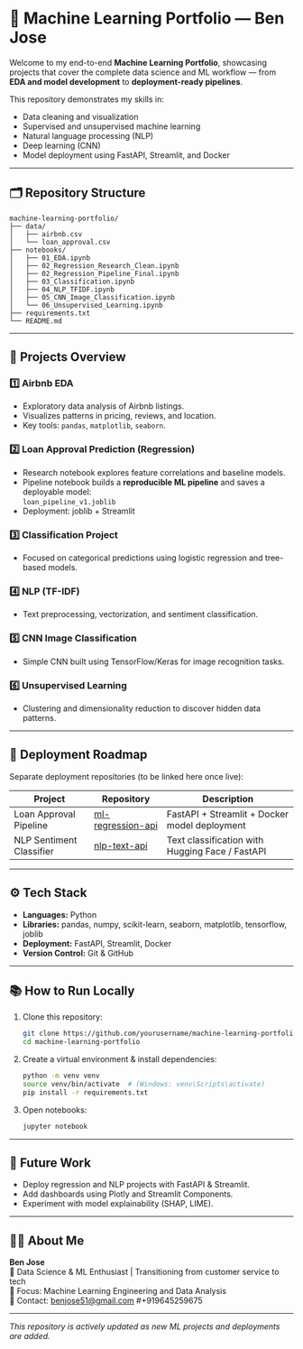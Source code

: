 # 🧩 Machine Learning Portfolio — Ben Jose

Welcome to my end-to-end **Machine Learning Portfolio**, showcasing projects that cover the complete data science and ML workflow — from **EDA and model development** to **deployment-ready pipelines**.

This repository demonstrates my skills in:
- Data cleaning and visualization  
- Supervised and unsupervised machine learning  
- Natural language processing (NLP)  
- Deep learning (CNN)  
- Model deployment using FastAPI, Streamlit, and Docker  

---

## 🗂️ Repository Structure

```
machine-learning-portfolio/
├── data/
│   ├── airbnb.csv
│   └── loan_approval.csv
├── notebooks/
│   ├── 01_EDA.ipynb
│   ├── 02_Regression_Research_Clean.ipynb
│   ├── 02_Regression_Pipeline_Final.ipynb
│   ├── 03_Classification.ipynb
│   ├── 04_NLP_TFIDF.ipynb
│   ├── 05_CNN_Image_Classification.ipynb
│   └── 06_Unsupervised_Learning.ipynb
├── requirements.txt
└── README.md
```

---

## 🧮 Projects Overview

### **1️⃣ Airbnb EDA**
- Exploratory data analysis of Airbnb listings.
- Visualizes patterns in pricing, reviews, and location.
- Key tools: `pandas`, `matplotlib`, `seaborn`.

### **2️⃣ Loan Approval Prediction (Regression)**
- Research notebook explores feature correlations and baseline models.  
- Pipeline notebook builds a **reproducible ML pipeline** and saves a deployable model:  
  `loan_pipeline_v1.joblib`
- Deployment: joblib + Streamlit

### **3️⃣ Classification Project**
- Focused on categorical predictions using logistic regression and tree-based models.

### **4️⃣ NLP (TF-IDF)**
- Text preprocessing, vectorization, and sentiment classification.

### **5️⃣ CNN Image Classification**
- Simple CNN built using TensorFlow/Keras for image recognition tasks.

### **6️⃣ Unsupervised Learning**
- Clustering and dimensionality reduction to discover hidden data patterns.

---

## 🚀 Deployment Roadmap

Separate deployment repositories (to be linked here once live):

| Project | Repository | Description |
|----------|-------------|-------------|
| Loan Approval Pipeline | [ml-regression-api](#) | FastAPI + Streamlit + Docker model deployment |
| NLP Sentiment Classifier | [nlp-text-api](#) | Text classification with Hugging Face / FastAPI |

---

## ⚙️ Tech Stack

- **Languages:** Python  
- **Libraries:** pandas, numpy, scikit-learn, seaborn, matplotlib, tensorflow, joblib  
- **Deployment:** FastAPI, Streamlit, Docker  
- **Version Control:** Git & GitHub  

---

## 📚 How to Run Locally

1. Clone this repository:
   ```bash
   git clone https://github.com/yourusername/machine-learning-portfolio.git
   cd machine-learning-portfolio
   ```

2. Create a virtual environment & install dependencies:
   ```bash
   python -m venv venv
   source venv/bin/activate  # (Windows: venv\Scripts\activate)
   pip install -r requirements.txt
   ```

3. Open notebooks:
   ```bash
   jupyter notebook
   ```

---

## 🧠 Future Work
- Deploy regression and NLP projects with FastAPI & Streamlit.  
- Add dashboards using Plotly and Streamlit Components.  
- Experiment with model explainability (SHAP, LIME).

---

## 🧑‍💻 About Me

**Ben Jose**  
📍 Data Science & ML Enthusiast | Transitioning from customer service to tech  
🎯 Focus: Machine Learning Engineering and Data Analysis  
📧 Contact: benjose51@gmail.com #+919645259675

---

_This repository is actively updated as new ML projects and deployments are added._

